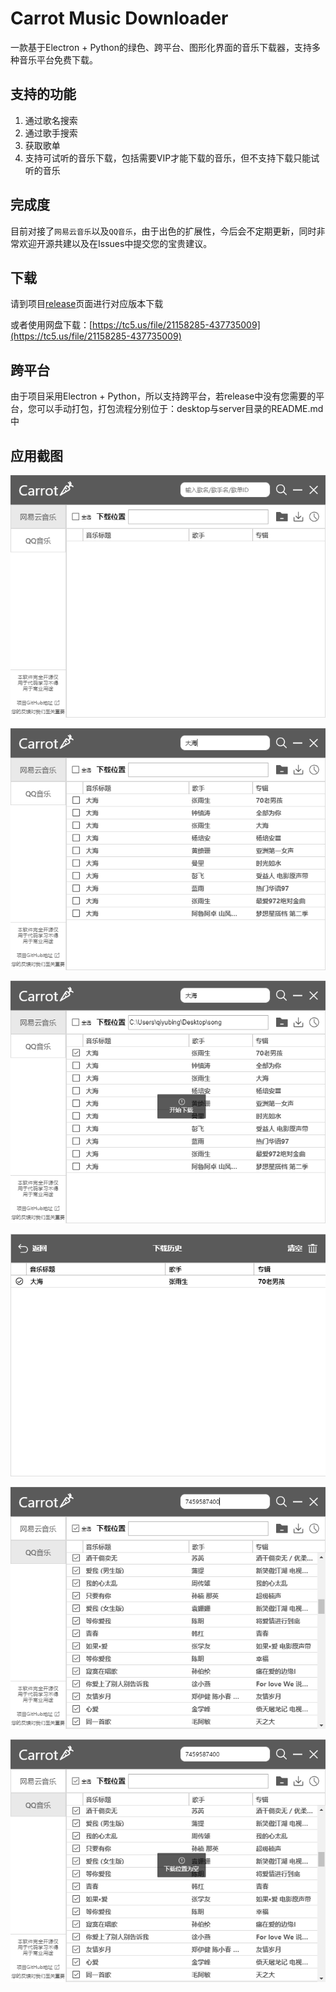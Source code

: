 # Carrot Music Downloader
一款基于Electron + Python的绿色、跨平台、图形化界面的音乐下载器，支持多种音乐平台免费下载。

## 支持的功能

1. 通过歌名搜索
2. 通过歌手搜索
3. 获取歌单
4. 支持可试听的音乐下载，包括需要VIP才能下载的音乐，但不支持下载只能试听的音乐

## 完成度

目前对接了`网易云音乐`以及`QQ音乐`，由于出色的扩展性，今后会不定期更新，同时非常欢迎开源共建以及在Issues中提交您的宝贵建议。

## 下载
请到项目[release](https://github.com/Carrot-Software/carrot-music-downloader/releases)页面进行对应版本下载

或者使用网盘下载：[https://tc5.us/file/21158285-437735009](https://tc5.us/file/21158285-437735009)

## 跨平台

由于项目采用Electron + Python，所以支持跨平台，若release中没有您需要的平台，您可以手动打包，打包流程分别位于：desktop与server目录的README.md中

## 应用截图

![image-20200415172718325](README.assets/image-20200415172718325.png)

![image-20200415172843744](README.assets/image-20200415172843744.png)

![image-20200415172959307](README.assets/image-20200415172959307.png)

![image-20200415173012658](README.assets/image-20200415173012658.png)

![image-20200415174629757](README.assets/image-20200415174629757.png)

![image-20200415174604358](README.assets/image-20200415174604358.png)
